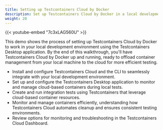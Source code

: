 ```yaml
---
title: Setting up Testcontainers Cloud by Docker
description: Set up Testcontainers Cloud by Docker in a local development environment.
weight: 20
---
```


{{< youtube-embed "7c3xLAG560U" >}}

This demo shows the process of setting up Testcontainers Cloud by Docker to
work in your local development environment using the Testcontainers Desktop
application. By the end of this walkthrough, you'll have Testcontainers Cloud
by Docker up and running, ready to offload container management from your local
machine to the cloud for more efficient testing.

- Install and configure Testcontainers Cloud and the CLI to seamlessly integrate with your local development environment.
- Set up and configure the Testcontainers Desktop application to monitor and manage cloud-based containers during local tests.
- Create and run integration tests using Testcontainers that leverage cloud-based container resources.
- Monitor and manage containers efficiently, understanding how Testcontainers Cloud automates cleanup and ensures consistent testing environments.
- Review options for monitoring and troubleshooting in the Testcontainers Cloud Dashboard.

<div id="testcontainers-lp-survey-anchor"></div>